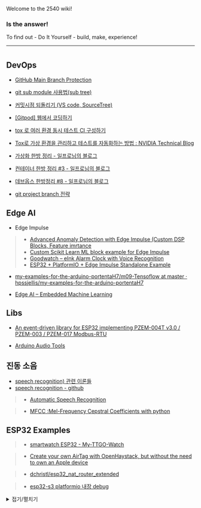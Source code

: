 

Welcome to the 2540 wiki!

### Is the answer!
To find out - Do It Yourself - build, make, experience!

***

# 
## DevOps
* [GitHub Main Branch Protection](https://velog.io/@beheon/GitHub-Branch-Protection)

* [git sub module 사용법(sub tree)](https://data-engineer-tech.tistory.com/20)
* [커밋시점 되돌리기 (VS code, SourceTree)](https://threepointfive.tistory.com/m/23)

* [[Gitpod] 웹에서 코딩하기](https://facestyling.click/blog/code-on-web-using-gitpod/)

* [tox 로 여러 환경 동시 테스트 CI 구성하기](https://pypy.dev/testing/make-ci-with-tox)

* [Tox로 가상 환경을 관리하고 테스트를 자동화하는 방법 : NVIDIA Technical Blog](https://developer.nvidia.com/ko-kr/blog/how-to-manage-virtual-environments-and-automate-testing-with-tox)

* [가상화 한방 정리 - 일프로님의 블로그](https://www.inflearn.com/blogs/6905)
* [컨테이너 한방 정리 #3 - 일프로님의 블로그](https://www.inflearn.com/blogs/3576)
* [데브옵스 한방정리 #8 - 일프로님의 블로그](https://www.inflearn.com/blogs/4047)

* [git project branch 전략](https://m.blog.naver.com/pjt3591oo/223321254284)

## Edge AI
* Edge Impulse
> * [Advanced Anomaly Detection with Edge Impulse (Custom DSP Blocks, Feature imrtance](https://youtube.com/watch?v=7vr4D_zlQTE&si=5M8crmvrNPxNOJut) 
> * [Custom Scikit Learn ML block example for Edge Impulse](https://github.com/edgeimpulse/example-custom-ml-block-scikit?tab=readme-ov-file)
> * [Goodwatch – eInk Alarm Clock with Voice Recognition](https://44-2.de/goodwatch-eink-alarm-clock-with-voice-recognition/)
> * [ESP32 + PlatformIO + Edge Impulse Standalone Example](https://github.com/edgeimpulse/esp32-platformio-edge-impulse-standalone-example)


* [my-examples-for-the-arduino-portentaH7/m09-Tensoflow at master · hpssjellis/my-examples-for-the-arduino-portentaH7](https://github.com/hpssjellis/my-examples-for-the-arduino-portentaH7/tree/master/m09-Tensoflow)

* [Edge AI – Embedded Machine Learning](https://44-2.de/edge-ai-embedded-machine-learning/)


## Libs
* [An event-driven library for ESP32 implementing PZEM-004T v3.0 / PZEM-003 / PZEM-017 Modbus-RTU](https://github.com/vortigont/pzem-edl)

* [Arduino Audio Tools](https://github.com/pschatzmann/arduino-audio-tools)

## 진동 소음
* [speech recognition) 관련 이론들](https://ratsgo.github.io/speechbook/)
* [speech recognition - github](https://github.com/ratsgo/speechbook)
> * [Automatic Speech Recognition](https://ratsgo.github.io/speechbook/docs/introduction)

> * [MFCC :Mel-Frequency Cepstral Coefficients with python](https://ratsgo.github.io/speechbook/docs/fe/mfcc)


## ESP32 Examples
> * [smartwatch ESP32 - My-TTGO-Watch](https://github.com/sharandac/My-TTGO-Watch)

> * [Create your own AirTag with OpenHaystack, but without the need to own an Apple device](https://github.com/dchristl/macless-haystack)

> * [dchristl/esp32_nat_router_extended](https://github.com/dchristl/esp32_nat_router_extended)

> * [esp32-s3 platformio 내장 debug](https://m.blog.naver.com/PostView.naver?blogId=alfee0&logNo=223510301035&navType=by)

<details>
<summary>접기/펼치기</summary> 
* 테스트
* 티스트
</details>
